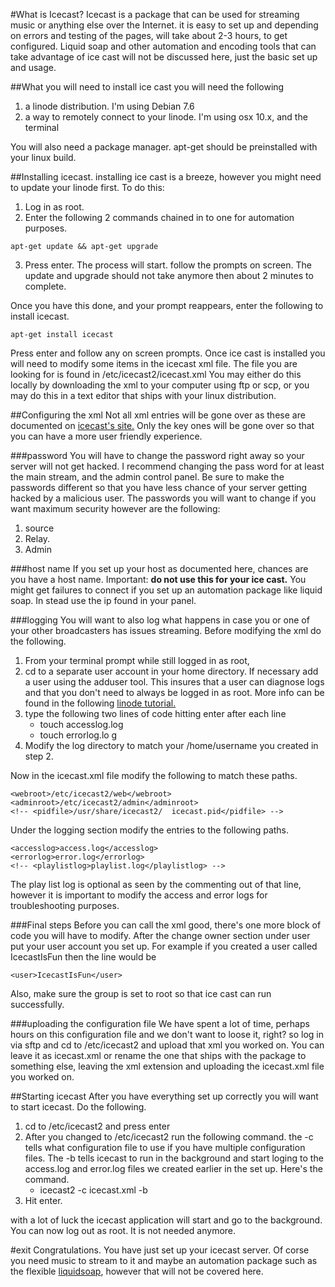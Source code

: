 #What is Icecast?
Icecast is a package  that can be  used for streaming music or anything  else over the Internet.  it is easy to set up and depending on errors and testing of the pages,  will take about 2-3 hours, to get configured. Liquid soap and other automation and encoding tools that can  take advantage of ice cast will not be discussed here, just the basic set up and usage.

##What you will need
to install ice cast you will need the following

1. a linode distribution. I'm using Debian 7.6
2. a way to remotely connect to your linode. I'm using osx 10.x, and the terminal

You will also need a package manager. apt-get should be preinstalled with your linux build.

##Installing icecast.
installing ice cast is a breeze, however you might need  to update your linode  first. To do this:

1. Log in as root.
2. Enter the following 2 commands chained in to one for automation purposes.

~~~~
apt-get update && apt-get upgrade
~~~~
3.  Press enter. The process will start. follow the prompts on screen. The update and upgrade should not take anymore then about 2 minutes to complete.

Once you have this done, and your prompt reappears, enter the following   to install icecast.
~~~~
apt-get install icecast
~~~~
Press enter and follow any on screen prompts. Once ice cast is installed you will need to modify some items in the icecast xml file. The file you are looking for is found in /etc/icecast2/icecast.xml You may either do this locally by downloading the xml to your computer using ftp or scp, or you may do this in a text editor that ships with your linux distribution.

##Configuring the xml
Not all xml entries will be gone over as these are documented  on [icecast's site.](http://en.flossmanuals.net/icecast/logs-linux) Only the key ones will be gone over so that you can have a more user friendly experience.

###password
You will have to change the password  right away so your server will not get hacked. I recommend changing the pass word for at least the main stream, and the admin control panel. Be sure to make the passwords different so that you have less chance of your server getting hacked by a malicious user. The passwords you will want to change if you want maximum security  however are the following:
1. source
2. Relay.
3. Admin

###host name
If you set up your host as documented here, chances are you have a host name. Important:  **do not use this for your ice cast.** You might get failures to connect if you set up an automation package like liquid soap. In stead use the ip found in your panel. 

###logging
You will want to also log what happens in case you or one of your other broadcasters has issues streaming.  Before modifying the xml do the following.

1. From your terminal prompt while still logged in as root, 
1. cd to a separate user account in your home directory. If necessary  add a user using the adduser tool. This insures that a user can diagnose logs and that you don't need to always be logged in as root. More info can be found in the following [linode tutorial.](https://www.linode.com/docs/security/securing-your-server/)
1. type the following two lines of code hitting enter after each line 
	* touch accesslog.log  
	* touch errorlog.lo  g  
1. Modify the log directory to match your /home/username you created in step 2.


Now  in the icecast.xml file modify the following to match these paths.

	<webroot>/etc/icecast2/web</webroot>
	<adminroot>/etc/icecast2/admin</adminroot>
	<!-- <pidfile>/usr/share/icecast2/	icecast.pid</pidfile> -->

Under  the logging section modify the entries to the following paths.  

	<accesslog>access.log</accesslog>
	<errorlog>error.log</errorlog>  
	<!-- <playlistlog>playlist.log</playlistlog> -->  


The play list log is optional as seen by the commenting out of that line, however it is important to modify   the access and error logs for troubleshooting purposes.

###Final steps
Before you can call the xml good, there's one more block of code you will have to modify. After the change owner section under user put your user account you set up. For example if you created a user called IcecastIsFun then the line would be 

	<user>IcecastIsFun</user>


Also, make sure the group is set to root so that ice cast can run successfully. 

###uploading the configuration file
We have spent a lot of time, perhaps hours on this configuration file and we don't want to loose it, right?  so log in via sftp and cd to /etc/icecast2 and upload that xml you worked on. You can leave it as icecast.xml or rename the one that ships with the package to something else, leaving the xml extension and uploading the icecast.xml file you worked on.

##Starting icecast
After you have everything set up correctly you will want to start icecast.  Do the following.

1. cd to /etc/icecast2 and press enter
1. After you changed to /etc/icecast2 run the following command. the -c tells what configuration file to use if you have multiple configuration files. The -b tells icecast to run in the background and start loging to the access.log and error.log files we created earlier in the set up. Here's the command.  
	* icecast2 -c icecast.xml -b
1. Hit enter.

with a lot of luck the icecast application will start and go to the background. You can now log out as root. It is not needed anymore.

#exit
Congratulations.  You have just set up your icecast server. Of corse you need music to stream to it and maybe an automation package such as the flexible [liquidsoap](http://savonet.sourceforge.net/doc-svn/documentation.html), however that will not be covered here. 

